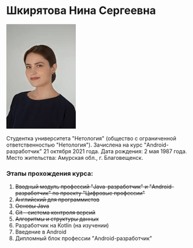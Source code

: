 # Шкирятова Нина Сергеевна
![photo](img/photo.jpg)

Студентка университета "Нетология" (общество с ограниченной ответственностью "Нетология"). Зачислена на курс "Android-разработчик" 21 октября 2021 года. Дата рождения: 2 мая 1987 года. Место жительства: Амурская обл., г. Благовещенск.

### Этапы прохождения курса:
1. ~~Вводный модуль профессий "Java-разработчик" и "Android-разработчик" по проекту "Цифровые профессии"~~
1. ~~Английский для программистов~~
1. ~~Основы Java~~
1. ~~Git - система контроля версий~~
1. ~~Алгоритмы и структуры данных~~
1. Разработчик на Kotlin (на изучении)
1. Введение в Android
1. Дипломный блок профессии "Android-разработчик"
